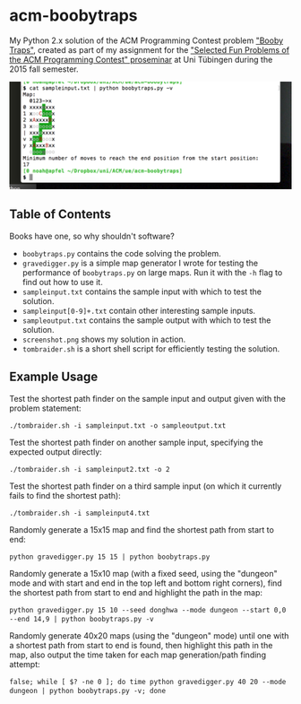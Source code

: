 # acm-boobytraps

My Python 2.x solution of the ACM Programming Contest problem ["Booby Traps"](https://icpcarchive.ecs.baylor.edu/index.php?option=com_onlinejudge&Itemid=8&category=258&page=show_problem&problem=1649), created as part of my assignment for the ["Selected Fun Problems of the ACM Programming Contest" proseminar](http://db.inf.uni-tuebingen.de/teaching/SelectedFunProblemsoftheACMProgrammingContest-Proseminar-WS2015-2016.html) at Uni Tübingen during the 2015 fall semester.

![screenshot](https://github.com/doersino/acm-boobytraps/raw/master/screenshot.png)

## Table of Contents
Books have one, so why shouldn't software?

* `boobytraps.py` contains the code solving the problem.
* `gravedigger.py` is a simple map generator I wrote for testing the performance of `boobytraps.py` on large maps. Run it with the `-h` flag to find out how to use it.
* `sampleinput.txt` contains the sample input with which to test the solution.
* `sampleinput[0-9]+.txt` contain other interesting sample inputs.
* `sampleoutput.txt` contains the sample output with which to test the solution.
* `screenshot.png` shows my solution in action.
* `tombraider.sh` is a short shell script for efficiently testing the solution.

## Example Usage

Test the shortest path finder on the sample input and output given with the problem statement:
```
./tombraider.sh -i sampleinput.txt -o sampleoutput.txt
```

Test the shortest path finder on another sample input, specifying the expected output directly:
```
./tombraider.sh -i sampleinput2.txt -o 2
```

Test the shortest path finder on a third sample input (on which it currently fails to find the shortest path):
```
./tombraider.sh -i sampleinput4.txt
```

Randomly generate a 15x15 map and find the shortest path from start to end:
```
python gravedigger.py 15 15 | python boobytraps.py
```

Randomly generate a 15x10 map (with a fixed seed, using the "dungeon" mode and with start and end in the top left and bottom right corners), find the shortest path from start to end and highlight the path in the map:
```
python gravedigger.py 15 10 --seed donghwa --mode dungeon --start 0,0 --end 14,9 | python boobytraps.py -v
```

Randomly generate 40x20 maps (using the "dungeon" mode) until one with a shortest path from start to end is found, then highlight this path in the map, also output the time taken for each map generation/path finding attempt:
```
false; while [ $? -ne 0 ]; do time python gravedigger.py 40 20 --mode dungeon | python boobytraps.py -v; done
```
